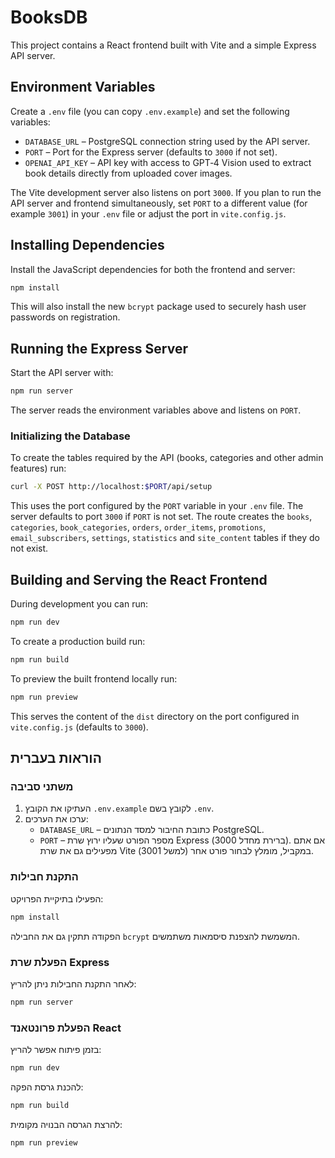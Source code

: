 # BooksDB

This project contains a React frontend built with Vite and a simple Express API server.

## Environment Variables

Create a `.env` file (you can copy `.env.example`) and set the following variables:

- `DATABASE_URL` – PostgreSQL connection string used by the API server.
- `PORT` – Port for the Express server (defaults to `3000` if not set).
- `OPENAI_API_KEY` – API key with access to GPT‑4 Vision used to extract book
  details directly from uploaded cover images.

The Vite development server also listens on port `3000`. If you plan to run the
API server and frontend simultaneously, set `PORT` to a different value (for
example `3001`) in your `.env` file or adjust the port in `vite.config.js`.

## Installing Dependencies

Install the JavaScript dependencies for both the frontend and server:

```bash
npm install
```

This will also install the new `bcrypt` package used to securely hash user
passwords on registration.

## Running the Express Server

Start the API server with:

```bash
npm run server
```

The server reads the environment variables above and listens on `PORT`.

### Initializing the Database

To create the tables required by the API (books, categories and other admin features) run:

```bash
curl -X POST http://localhost:$PORT/api/setup
```

This uses the port configured by the `PORT` variable in your `.env` file. The server
defaults to port `3000` if `PORT` is not set. The route creates the `books`,
`categories`, `book_categories`, `orders`, `order_items`, `promotions`,
`email_subscribers`, `settings`, `statistics` and `site_content` tables if they
do not exist.

## Building and Serving the React Frontend

During development you can run:

```bash
npm run dev
```

To create a production build run:

```bash
npm run build
```

To preview the built frontend locally run:

```bash
npm run preview
```

This serves the content of the `dist` directory on the port configured in `vite.config.js` (defaults to `3000`).

## הוראות בעברית

### משתני סביבה

1. העתיקו את הקובץ `.env.example` לקובץ בשם `.env`.
2. ערכו את הערכים:
   - `DATABASE_URL` – כתובת החיבור למסד הנתונים PostgreSQL.
   - `PORT` – מספר הפורט שעליו ירוץ שרת Express (ברירת מחדל 3000). אם אתם מפעילים גם את שרת Vite במקביל, מומלץ לבחור פורט אחר (למשל 3001).

### התקנת חבילות

הפעילו בתיקיית הפרויקט:

```bash
npm install
```

הפקודה תתקין גם את החבילה `bcrypt` המשמשת להצפנת סיסמאות משתמשים.

### הפעלת שרת Express

לאחר התקנת החבילות ניתן להריץ:

```bash
npm run server
```

### הפעלת פרונטאנד React

בזמן פיתוח אפשר להריץ:

```bash
npm run dev
```

להכנת גרסת הפקה:

```bash
npm run build
```

להרצת הגרסה הבנויה מקומית:

```bash
npm run preview
```
